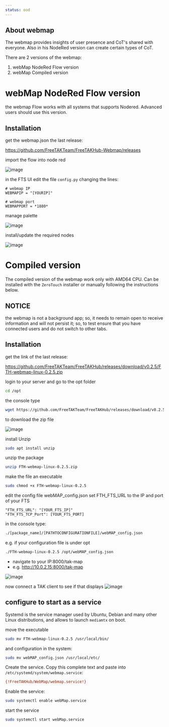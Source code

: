 ```yaml
---
status: ood
---
```


## About webmap
The webmap provides insights of user presence and CoT's shared with everyone.
Also in his NodeRed version can create certain types of CoT.

There are 2 versions of the webmap:

1.  webMap NodeRed Flow version
2.  webMap Compiled version 


# webMap NodeRed Flow version
the webmap Flow works with all systems that supports Nodered. Advanced users should use this version.

## Installation 
get the webmap.json the last release:

<https://github.com/FreeTAKTeam/FreeTAKHub-Webmap/releases>

import the flow into node red

![image](https://user-images.githubusercontent.com/60719165/177557386-7b928582-fc87-4141-9cf5-713f5ff11b46.png)


in the FTS UI edit the file `config.py`
changing the lines:
```text
# webmap IP
WEBMAPIP = "[YOURIP]"

# webmap port
WEBMAPPORT = *1880*
```

manage palette

![image](https://github.com/FreeTAKTeam/FreeTAKServer-User-Docs/assets/60719165/2802f254-5eb3-4efe-8d93-6cccd82e0b80)

install/update the required nodes

![image](https://github.com/FreeTAKTeam/FreeTAKServer-User-Docs/assets/60719165/6ff491e5-949d-4194-8ebf-b69d95fbffd4)


# Compiled version
The compiled version of the webmap work only with AMD64 CPU.
Can be installed with the `ZeroTouch` installer
or manually following the instructions below.

 ## NOTICE
the webmap is not a background app;
so, it needs to remain open to receive information and will not persist it;
so, to test ensure that you have connected users and do not switch to other tabs.


## Installation 

get the link of the last release:

<https://github.com/FreeTAKTeam/FreeTAKHub/releases/download/v0.2.5/FTH-webmap-linux-0.2.5.zip>

login to your server and go to the opt folder

```bash
cd /opt
```

the console type  

```bash
wget https://github.com/FreeTAKTeam/FreeTAKHub/releases/download/v0.2.5/FTH-webmap-linux-0.2.5.zip
```
to download the zip file

![image](https://user-images.githubusercontent.com/60719165/142767625-c871e45a-8d0f-49ab-95ff-ddb2f99bfe8d.png)

install Unzip
```bash
sudo apt install unzip
```

unzip the package
```bash
unzip FTH-webmap-linux-0.2.5.zip
```

make the file an executable
```bash
sudo chmod +x FTH-webmap-linux-0.2.5
```
edit the config file webMAP_config.json
set FTH_FTS_URL to the IP and port of your FTS

```text
"FTH_FTS_URL": "[YOUR_FTS_IP]" 
"FTH_FTS_TCP_Port": [YOUR_FTS_PORT]
```

in the console type:
```bash
./[package_name]/[PATHTOCONFIGURATIONFILE]/webMAP_config.json
```

e.g. if your configuration file is under opt
```bash
./FTH-webmap-linux-0.2.5 /opt/webMAP_config.json
```

* navigate to your IP:8000/tak-map 
* e.g. http://10.0.2.15:8000/tak-map

![image](https://user-images.githubusercontent.com/60719165/142767854-276d1413-ece2-4487-8499-c7253fb27e8b.png)

now connect a TAK client to see if that displays
![image](https://user-images.githubusercontent.com/60719165/143260791-d909e0d5-38e4-4d78-98fe-2fb488e333bf.png)

## configure to start as a service
Systemd is the service manager used by Ubuntu, Debian and many other Linux distributions,
and allows to launch `mediamtx` on boot.

move the executable
```bash
sudo mv FTH-webmap-linux-0.2.5 /usr/local/bin/
```

and configuration in the system:

```bash
sudo mv webMAP_config.json /usr/local/etc/
```

Create the service. 
Copy this complete text and paste into `/etc/systemd/system/webmap.service`:
```ini
{!FreeTAKHub/WebMap/webmap.service!}
```

Enable the service:
```bash
sudo systemctl enable webMap.service
```

start the service
```bash
sudo systemctl start webMap.service
```
